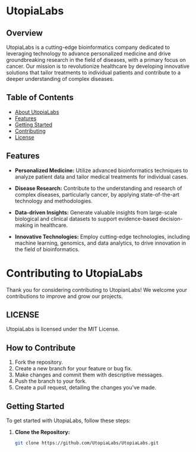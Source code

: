 # UtopiaLabs

## Overview

UtopiaLabs is a cutting-edge bioinformatics company dedicated to leveraging technology to advance personalized medicine and drive groundbreaking research in the field of diseases, with a primary focus on cancer. Our mission is to revolutionize healthcare by developing innovative solutions that tailor treatments to individual patients and contribute to a deeper understanding of complex diseases.

## Table of Contents

- [About UtopiaLabs](#overview)
- [Features](#features)
- [Getting Started](#getting-started)
- [Contributing](#contributing)
- [License](#license)

## Features

- **Personalized Medicine:** Utilize advanced bioinformatics techniques to analyze patient data and tailor medical treatments for individual cases.
  
- **Disease Research:** Contribute to the understanding and research of complex diseases, particularly cancer, by applying state-of-the-art technology and methodologies.

- **Data-driven Insights:** Generate valuable insights from large-scale biological and clinical datasets to support evidence-based decision-making in healthcare.

- **Innovative Technologies:** Employ cutting-edge technologies, including machine learning, genomics, and data analytics, to drive innovation in the field of bioinformatics.

# Contributing to UtopiaLabs
Thank you for considering contributing to UtopianLabs! We welcome your contributions to improve and grow our projects.

## LICENSE
UtopiaLabs is licensed under the MIT License.

## How to Contribute

1. Fork the repository.
2. Create a new branch for your feature or bug fix.
3. Make changes and commit them with descriptive messages.
4. Push the branch to your fork.
5. Create a pull request, detailing the changes you've made.
   
## Getting Started

To get started with UtopiaLabs, follow these steps:

1. **Clone the Repository:**
   ```bash
   git clone https://github.com/UtopiaLabs/UtopiaLabs.git


